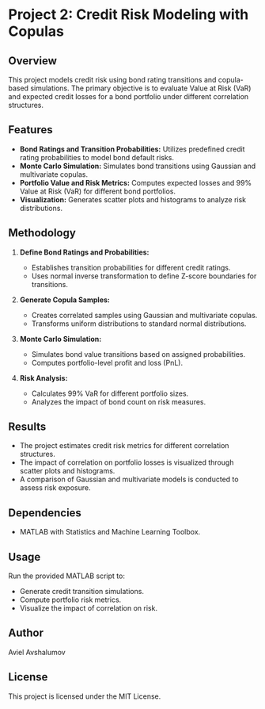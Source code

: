 # Project 2: Credit Risk Modeling with Copulas

## Overview
This project models credit risk using bond rating transitions and copula-based simulations. The primary objective is to evaluate Value at Risk (VaR) and expected credit losses for a bond portfolio under different correlation structures.

## Features
- **Bond Ratings and Transition Probabilities:** Utilizes predefined credit rating probabilities to model bond default risks.
- **Monte Carlo Simulation:** Simulates bond transitions using Gaussian and multivariate copulas.
- **Portfolio Value and Risk Metrics:** Computes expected losses and 99% Value at Risk (VaR) for different bond portfolios.
- **Visualization:** Generates scatter plots and histograms to analyze risk distributions.

## Methodology
1. **Define Bond Ratings and Probabilities:**
   - Establishes transition probabilities for different credit ratings.
   - Uses normal inverse transformation to define Z-score boundaries for transitions.
   
2. **Generate Copula Samples:**
   - Creates correlated samples using Gaussian and multivariate copulas.
   - Transforms uniform distributions to standard normal distributions.
   
3. **Monte Carlo Simulation:**
   - Simulates bond value transitions based on assigned probabilities.
   - Computes portfolio-level profit and loss (PnL).
   
4. **Risk Analysis:**
   - Calculates 99% VaR for different portfolio sizes.
   - Analyzes the impact of bond count on risk measures.

## Results
- The project estimates credit risk metrics for different correlation structures.
- The impact of correlation on portfolio losses is visualized through scatter plots and histograms.
- A comparison of Gaussian and multivariate models is conducted to assess risk exposure.

## Dependencies
- MATLAB with Statistics and Machine Learning Toolbox.

## Usage
Run the provided MATLAB script to:
- Generate credit transition simulations.
- Compute portfolio risk metrics.
- Visualize the impact of correlation on risk.

## Author
Aviel Avshalumov

## License
This project is licensed under the MIT License.


